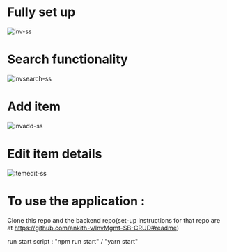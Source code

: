 # Fully set up
![inv-ss](https://user-images.githubusercontent.com/53376419/130316771-0259cd8e-13c9-4a19-a979-ea4e0c3ce0fc.jpg)

# Search functionality
![invsearch-ss](https://user-images.githubusercontent.com/53376419/130316800-73445ba0-83fb-4302-8ebe-6d23b230aabb.jpg)

# Add item
![invadd-ss](https://user-images.githubusercontent.com/53376419/130316807-e7d5a3ba-0cb9-4554-bb6c-32ff24541160.jpg)

# Edit item details
![itemedit-ss](https://user-images.githubusercontent.com/53376419/130316813-c9d5aa5b-7657-4b91-bffb-5fac28a1b474.jpg)

# To use the application :
Clone this repo and the backend repo(set-up instructions for that repo are at https://github.com/ankith-v/InvMgmt-SB-CRUD#readme)

run start script : "npm run start" / "yarn start"
